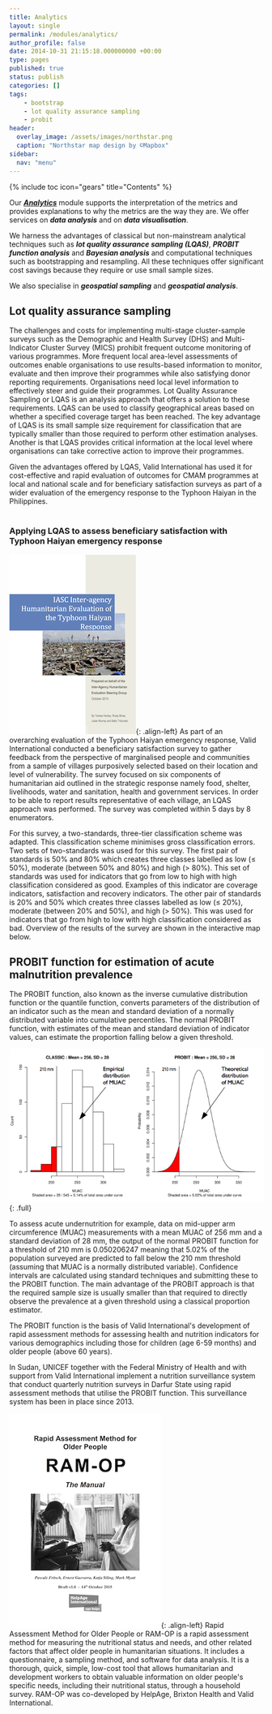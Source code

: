 ```yaml
---
title: Analytics
layout: single
permalink: /modules/analytics/
author_profile: false
date: 2014-10-31 21:15:18.000000000 +00:00
type: pages
published: true
status: publish
categories: []
tags:
    - bootstrap
    - lot quality assurance sampling
    - probit
header:
  overlay_image: /assets/images/northstar.png
  caption: "Northstar map design by ©Mapbox"
sidebar:
  nav: "menu"  
---
```

{% include toc icon="gears" title="Contents" %}

Our ***[Analytics](https://validmeasures.github.io/modules/analytics/)*** module supports the interpretation of the metrics and provides explanations to why the metrics are the way they are. We offer services on ***data analysis*** and on ***data visualisation***.

We harness the advantages of classical but non-mainstream analytical techniques such as ***lot quality assurance sampling (LQAS)***, ***PROBIT function analysis*** and ***Bayesian analysis*** and computational techniques such as bootstrapping and resampling. All these techniques offer significant cost savings because they require or use small sample sizes.

We also specialise in ***geospatial sampling*** and ***geospatial analysis***.


## Lot quality assurance sampling
The challenges and costs for implementing multi-stage cluster-sample surveys such as the Demographic and Health Survey (DHS) and Multi-Indicator Cluster Survey (MICS) prohibit frequent outcome monitoring of various programmes. More frequent local area-level assessments of outcomes enable organisations to use results-based information to monitor, evaluate and then improve their programmes while also satisfying donor reporting requirements. Organisations need local level information to effectively steer and guide their programmes. Lot Quality Assurance Sampling or LQAS is an analysis approach that offers a solution to these requirements. LQAS can be used to classify geographical areas based on whether a specified coverage target has been reached. The key advantage of LQAS is its small sample size requirement for classification that are typically smaller than those required to perform other estimation analyses. Another is that LQAS provides critical information at the local level where organisations can take corrective action to improve their programmes.

Given the advantages offered by LQAS, Valid International has used it for cost-effective and rapid evaluation of outcomes for CMAM programmes at local and national scale and for beneficiary satisfaction surveys as part of a wider evaluation of the emergency response to the Typhoon Haiyan in the Philippines.
<br/><br/>


### Applying LQAS to assess beneficiary satisfaction with Typhoon Haiyan emergency response
![image-left](/assets/images/philippinesIAHEfinalReport-small.png){: .align-left}
As part of an overarching evaluation of the Typhoon Haiyan emergency response, Valid International conducted a beneficiary satisfaction survey to gather feedback from the perspective of marginalised people and communities from a sample of villages purposively selected based on their location and level of vulnerability. The survey focused on six components of humanitarian aid outlined in the strategic response namely food, shelter, livelihoods, water and sanitation, health and government services. In order to be able to report results representative of each village, an LQAS approach was performed. The survey was completed within 5 days by 8 enumerators.

For this survey, a two-standards, three-tier classification scheme was adapted. This classification scheme minimises gross classification errors. Two sets of two-standards was used for this survey. The first pair of standards is 50% and 80% which creates three classes labelled as low (≤ 50%), moderate (between 50% and 80%) and high (> 80%). This set of standards was used for indicators that go from low to high with high classification considered as good. Examples of this indicator are coverage indicators, satisfaction and recovery indicators. The other pair of standards is 20% and 50% which creates three classes labelled as low (≤ 20%), moderate (between 20% and 50%), and high (> 50%). This was used for indicators that go from high to low with high classification considered as bad. Overview of the results of the survey are shown in the interactive map below.


## PROBIT function for estimation of acute malnutrition prevalence
The PROBIT function, also known as the inverse cumulative distribution function or the quantile function, converts parameters of the distribution of an indicator such as the mean and standard deviation of a normally distributed variable into cumulative percentiles. The normal PROBIT function, with estimates of the mean and standard deviation of indicator values, can estimate the proportion falling below a given threshold.

![full](/assets/images/probitMUAC.png){: .full}

To assess acute undernutrition for example, data on mid-upper arm circumference (MUAC) measurements with a mean MUAC of 256 mm and a standard deviation of 28 mm, the output of the normal PROBIT function for a threshold of 210 mm is 0.050206247 meaning that 5.02% of the population surveyed are predicted to fall below the 210 mm threshold (assuming that MUAC is a normally distributed variable). Confidence intervals are calculated using standard techniques and submitting these to the PROBIT function. The main advantage of the PROBIT approach is that the required sample size is usually smaller than that required to directly observe the prevalence at a given threshold using a classical proportion estimator.

The PROBIT function is the basis of Valid International's development of rapid assessment methods for assessing health and nutrition indicators for various demographics including those for children (age 6-59 months) and older people (above 60 years).

In Sudan, UNICEF together with the Federal Ministry of Health and with support from Valid International implement a nutrition surveillance system that conduct quarterly nutrition surveys in Darfur State using rapid assessment methods that utilise the PROBIT function. This surveillance system has been in place since 2013.

![image-left](/assets/images/manualRAMOPsmall.png){: .align-left}
Rapid Assessment Method for Older People or RAM-OP is a rapid assessment method for measuring the nutritional status and needs, and other related factors that affect older people in humanitarian situations. It includes a questionnaire, a sampling method, and software for data analysis. It is a thorough, quick, simple, low-cost tool that allows humanitarian and development workers to obtain valuable information on older people's specific needs, including their nutritional status, through a household survey. RAM-OP was co-developed by HelpAge, Brixton Health and Valid International.

<br/>
<br/>
